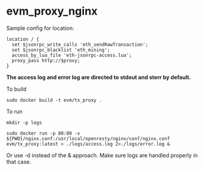 # evm_proxy_nginx

Sample config for location:
```
location / {
  set $jsonrpc_write_calls 'eth_sendRawTransaction';
  set $jsonrpc_blacklist 'eth_mining';
  access_by_lua_file 'eth-jsonrpc-access.lua';
  proxy_pass http://$proxy;
}
```

**The access log and error log are directed to stdout and sterr by default.**

To build
```
sudo docker build -t evm/tx_proxy .
```

To run
```
mkdir -p logs

sudo docker run -p 80:80 -v ${PWD}/nginx.conf:/usr/local/openresty/nginx/conf/nginx.conf evm/tx_proxy:latest > ./logs/access.log 2>./logs/error.log &
```

Or use -d instead of the & approach. Make sure logs are handled properly in that case.